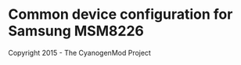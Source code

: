 Common device configuration for Samsung MSM8226
==========================================

Copyright 2015 - The CyanogenMod Project
